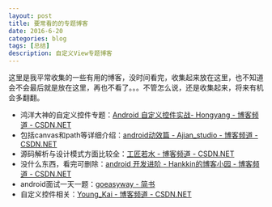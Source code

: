 ```yaml
---
layout: post
title: 要常看的的专题博客
date: 2016-6-20
categories: blog
tags: [总结]
description: 自定义View专题博客
---
```


这里是我平常收集的一些有用的博客，没时间看完，收集起来放在这里，也不知道会不会最后就是放在这里，再也不看了。。。不管怎么说，还是收集起来，将来有机会多翻翻。  


- 鸿洋大神的自定义控件专题：[Android 自定义控件实战- Hongyang - 博客频道 - CSDN.NET](http://blog.csdn.net/lmj623565791/article/category/2680595)
- 包括canvas和path等详细介绍：[android动效篇 - Ajian_studio - 博客频道 - CSDN.NET](http://blog.csdn.net/tianjian4592/article/category/2873607)   
- 源码解析与设计模式方面比较全：[工匠若水 - 博客频道 - CSDN.NET](http://blog.csdn.net/yanbober/article/list/1)
- 没什么东西，看完可删除：[android 开发进阶 - Hankkin的博客小园 - 博客频道 - CSDN.NET](http://blog.csdn.net/lyhhj/article/category/5726061)     
- android面试一天一题：[goeasyway - 简书](http://www.jianshu.com/users/f9fbc7a39b36/latest_articles)
- 自定义控件相关：[Young_Kai - 博客频道 - CSDN.NET](http://blog.csdn.net/tyk0910?viewmode=contents)